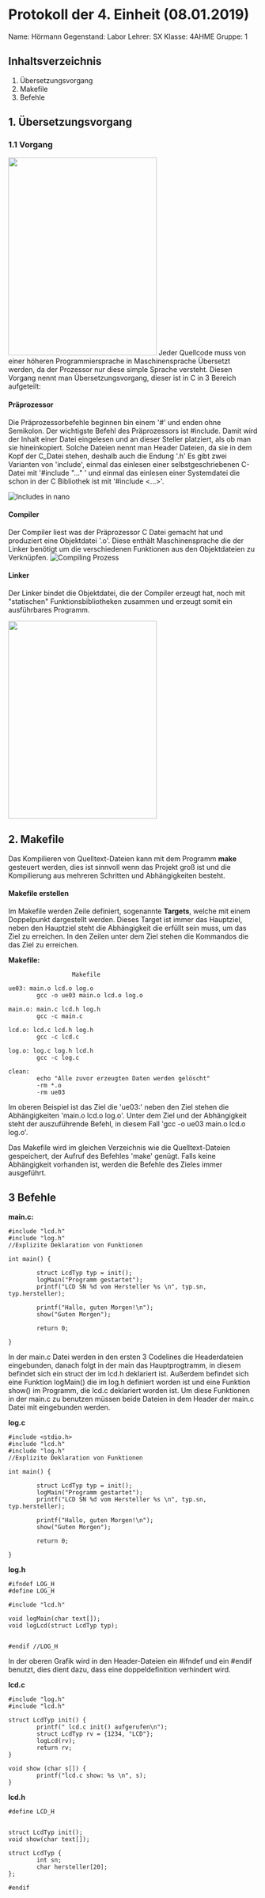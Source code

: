 
 # Protokoll der 4. Einheit (08.01.2019)
  Name: 		Hörmann
  Gegenstand: Labor
  Lehrer: SX
  Klasse: 4AHME
  Gruppe: 1
  ## Inhaltsverzeichnis

 1. Übersetzungsvorgang
 2. Makefile
 3. Befehle
 
 ## 1. Übersetzungsvorgang
 ### 1.1  Vorgang


<img src="https://github.com/HTLMechatronics/m15-la1-sx/blob/hoestm15/hoestm15/Images/Uebersetzungsvorgang__c%2B%2B.jpg" width="300" height="400" />
Jeder Quellcode muss von einer höheren Programmiersprache in Maschinensprache Übersetzt werden, da der Prozessor nur diese simple Sprache versteht. Diesen Vorgang nennt man Übersetzungsvorgang, dieser ist in C in 3 Bereich aufgeteilt:

#### Präprozessor
Die Präprozessorbefehle beginnen bin einem '#' und enden ohne Semikolon. Der wichtigste Befehl des Präprozessors ist #include. Damit wird der Inhalt einer Datei eingelesen und an dieser Steller platziert, als ob man sie hineinkopiert. Solche Dateien nennt man Header Dateien, da sie in dem Kopf der C_Datei stehen, deshalb auch die Endung '.h'
Es gibt zwei  Varianten von 'include', einmal das einlesen einer selbstgeschriebenen C-Datei mit '#include "..." ' und einmal das einlesen einer Systemdatei die schon in der C Bibliothek ist mit '#include <...>'. 

![Includes in nano](https://github.com/HTLMechatronics/m15-la1-sx/blob/hoestm15/hoestm15/Images/%23include.png)


#### Compiler
Der Compiler liest was der Präprozessor  C Datei gemacht hat und produziert eine Objektdatei '.o'.  Diese enthält Maschinensprache die der Linker benötigt um die verschiedenen Funktionen aus den Objektdateien zu Verknüpfen.
![Compiling Prozess](https://github.com/HTLMechatronics/m15-la1-sx/blob/hoestm15/hoestm15/Images/c-compiling.png)


#### Linker
Der Linker bindet die Objektdatei, die der Compiler erzeugt hat, noch mit "statischen" Funktionsbibliotheken zusammen und erzeugt somit ein ausführbares Programm. 

<img src="https://github.com/HTLMechatronics/m15-la1-sx/blob/hoestm15/hoestm15/Images/1200px-Linker.svg.png" width="300" height="400" />

## 2. Makefile
Das Kompilieren von Quelltext-Dateien kann mit dem Programm **make** gesteuert werden, dies ist sinnvoll wenn das Projekt groß ist und die Kompilierung aus mehreren Schritten und Abhängigkeiten besteht.

#### Makefile erstellen
 
 Im Makefile werden Zeile definiert, sogenannte **Targets**, welche mit einem Doppelpunkt dargestellt werden. Dieses Target ist immer das Hauptziel, neben den Hauptziel steht die Abhängigkeit die erfüllt sein muss, um das Ziel zu erreichen. In den Zeilen unter dem Ziel stehen die Kommandos die das Ziel zu erreichen.

**Makefile:**
```
                  Makefile                                 

ue03: main.o lcd.o log.o
        gcc -o ue03 main.o lcd.o log.o

main.o: main.c lcd.h log.h
        gcc -c main.c

lcd.o: lcd.c lcd.h log.h
        gcc -c lcd.c

log.o: log.c log.h lcd.h
        gcc -c log.c

clean:
        echo "Alle zuvor erzeugten Daten werden gelöscht"  
        -rm *.o
        -rm ue03
```

Im oberen Beispiel ist das Ziel die 'ue03:' neben den Ziel stehen die Abhängigkeiten 'main.o lcd.o log.o'. Unter dem Ziel und der Abhängigkeit steht der auszuführende Befehl, in diesem Fall 'gcc -o ue03 main.o lcd.o log.o'.

Das Makefile wird im gleichen Verzeichnis wie die Quelltext-Dateien gespeichert, der Aufruf des Befehles 'make' genügt.
Falls keine Abhängigkeit vorhanden ist, werden die Befehle des Zieles immer ausgeführt. 

## 3 Befehle
**main.c:**

```#include <stdio.h>
#include "lcd.h"
#include "log.h"
//Explizite Deklaration von Funktionen

int main() {

        struct LcdTyp typ = init();
        logMain("Programm gestartet");
        printf("LCD SN %d vom Hersteller %s \n", typ.sn, typ.hersteller);

        printf("Hallo, guten Morgen!\n");
        show("Guten Morgen");
 
        return 0;

}

```

In der main.c Datei werden in den ersten 3 Codelines die Headerdateien eingebunden, danach folgt in der main das Hauptprogtramm, in diesem befindet sich ein struct der im lcd.h deklariert ist. Außerdem befindet sich eine Funktion logMain() die im log.h definiert worden ist und eine Funktion show() im Programm, die lcd.c deklariert worden ist. Um diese Funktionen in der main.c zu benutzen müssen beide Dateien in dem Header der main.c Datei mit eingebunden werden.

**log.c**
```
#include <stdio.h>
#include "lcd.h"
#include "log.h"
//Explizite Deklaration von Funktionen

int main() {

        struct LcdTyp typ = init();
        logMain("Programm gestartet");
        printf("LCD SN %d vom Hersteller %s \n", typ.sn, typ.hersteller);

        printf("Hallo, guten Morgen!\n");
        show("Guten Morgen");
 
        return 0;

}

```


**log.h**

```
#ifndef LOG_H
#define LOG_H

#include "lcd.h"

void logMain(char text[]); 
void logLcd(struct LcdTyp typ); 


#endif //LOG_H
```

In der oberen Grafik wird in den Header-Dateien ein #ifndef und ein #endif benutzt, dies dient dazu, dass eine doppeldefinition verhindert wird. 

**lcd.c**

```#include <stdio.h>
#include "log.h"
#include "lcd.h"

struct LcdTyp init() {
        printf(" lcd.c init() aufgerufen\n");
        struct LcdTyp rv = {1234, "LCD"};
        logLcd(rv);
        return rv;
}

void show (char s[]) {
        printf("lcd.c show: %s \n", s);
}

```


**lcd.h**

```#ifndef LCD_H
#define LCD_H


struct LcdTyp init();
void show(char text[]);

struct LcdTyp {
        int sn;
        char hersteller[20];
};

#endif
```


